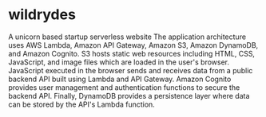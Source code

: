 # wildrydes
A unicorn based startup serverless website
The application architecture uses AWS Lambda, Amazon API Gateway, Amazon S3, Amazon DynamoDB, and Amazon Cognito. S3 hosts static web resources including HTML, CSS, JavaScript, and image files which are loaded in the user's browser. JavaScript executed in the browser sends and receives data from a public backend API built using Lambda and API Gateway. Amazon Cognito provides user management and authentication functions to secure the backend API. Finally, DynamoDB provides a persistence layer where data can be stored by the API's Lambda function.
